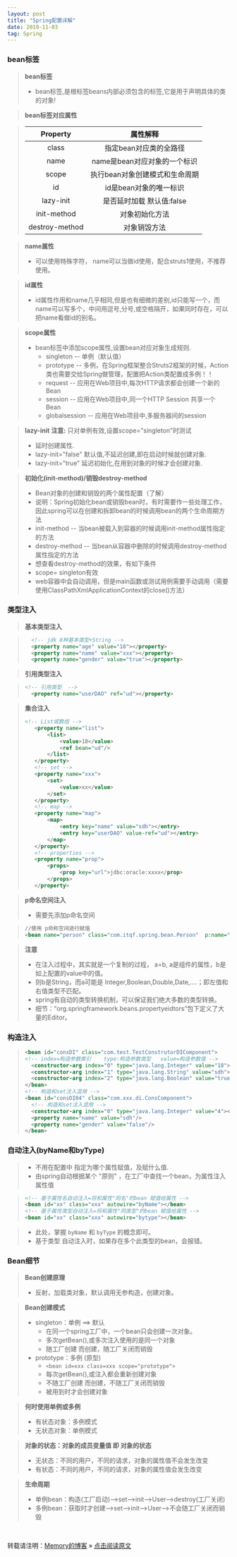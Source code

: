 ```yaml
---
layout: post
title: "Spring配置详解"
date: 2019-11-03
tag: Spring
---
```

### bean标签

> **bean标签**
> * bean标签,是根标签beans内部必须包含的标签,它是用于声明具体的类的对象! 

> **bean标签对应属性**

> |    Property    |            属性解释            |
> | :------------: | :----------------------------: |
> |     class      |     指定bean对应类的全路径     |
> |      name      |  name是bean对应对象的一个标识  |
> |     scope      | 执行bean对象创建模式和生命周期 |
> |       id       |     id是bean对象的唯一标识     |
> |   lazy-init    |   是否延时加载 默认值:false    |
> |  init-method   |         对象初始化方法         |
> | destroy-method |          对象销毁方法          |

> **name属性**
> * 可以使用特殊字符， name可以当做id使用，配合struts1使用，不推荐使用。

> **id属性**
> * id属性作用和name几乎相同,但是也有细微的差别,id只能写一个，而name可以写多个，中间用逗号,分号,或空格隔开，如果同时存在，可以把name看做id的别名。

> **scope属性**
> * bean标签中添加scope属性,设置bean对应对象生成规则.
>   - singleton			-- 单例（默认值）
>   - prototype			-- 多例，在Spring框架整合Struts2框架的时候，Action类也需要交给Spring做管理，配置把Action类配置成多例！！
>   -  request			-- 应用在Web项目中,每次HTTP请求都会创建一个新的Bean
>   - session			-- 应用在Web项目中,同一个HTTP Session 共享一个Bean
>   - globalsession		-- 应用在Web项目中,多服务器间的session

> **lazy-init**
> **注意:** 只对单例有效,设置scope="singleton"时测试
> * 延时创建属性.
> * lazy-init="false" 默认值,不延迟创建,即在启动时候就创建对象.
> * lazy-init="true" 延迟初始化,在用到对象的时候才会创建对象.

> **初始化(init-method)/销毁destroy-method**
> * Bean对象的创建和销毁的两个属性配置（了解）
> * 说明：Spring初始化bean或销毁bean时，有时需要作一些处理工作，因此spring可以在创建和拆卸bean的时候调用bean的两个生命周期方法
> * init-method		-- 当bean被载入到容器的时候调用init-method属性指定的方法
> * destroy-method	-- 当bean从容器中删除的时候调用destroy-method属性指定的方法
> * 想查看destroy-method的效果，有如下条件
> * scope= singleton有效
> * web容器中会自动调用，但是main函数或测试用例需要手动调用（需要使用ClassPathXmlApplicationContext的close()方法）

### 类型注入

> **基本类型注入**

>```xml
>   <!-- jdk 8种基本类型+String -->
>   <property name="age" value="18"></property>
>   <property name="name" value="xxx"></property>
>   <property name="gender" value="true"></property>
>```

> **引用类型注入**

>```xml
> <!-- 引用类型  -->
>   <property name="userDAO" ref="ud"></property>
>```

> **集合注入**
> ```xml
> <!-- List或数组 -->
>    <property name="list">
>        <list>
>            <value>18</value>
>            <ref bean="ud"/>
>        </list>
>    </property>
>    <!-- set -->
>    <property name="xxx">
>        <set>
>            <value>xx</value>
>        </set>
>    </property>
>    <!-- map -->
>    <property name="map">
>        <map>
>            <entry key="name" value="sdh"></entry>
>            <entry key="userDAO" value-ref="ud"></entry>
>        </map>
>    </property>
>    <!-- properties -->
>    <property name="prop">
>        <props>
>            <prop key="url">jdbc:oracle:xxxx</prop>
>        </props>
>    </property>
>```

> **p命名空间注入**
> * 需要先添加p命名空间

> ```xml
> //使用 p命称空间进行赋值
> <bean name="person" class="com.itqf.spring.bean.Person"  p:name="人名" p:age="11" p:car-ref="car">
>```

> **注意**
> * 在注入过程中，其实就是一个复制的过程， a=b, a是组件的属性，b是如上配置的value中的值。
> *  则b是String，而a可能是 Integer,Boolean,Double,Date,....；即左值和右值类型不匹配。
> * spring有自动的类型转换机制，可以保证我们绝大多数的类型转换。
> * 细节：“org.springframework.beans.propertyeidtors”包下定义了大量的Editor。

### 构造注入

>```xml
><bean id="consDI" class="com.test.TestConstrutorDIComponent">
><!-- index=构造参数索引    type:构造参数类型   value=构造参数值 -->
>   <constructor-arg index="0" type="java.lang.Integer" value="18"></constructor-arg>
>   <constructor-arg index="1" type="java.lang.String" value="sdh"></constructor-arg>
>   <constructor-arg index="2" type="java.lang.Boolean" value="true"></constructor-arg>
></bean>
><!-- 构造和set注入混用 -->
><bean id="consDI04" class="com.xxx.di.ConsComponent">
>   <!-- 构造和set注入混用 -->
>   <constructor-arg index="0" type="java.lang.Integer" value="4"></constructor-arg>
>   <property name="name" value="sdh"/>
>   <property name="gender" value="false"/>
></bean>
>```

### 自动注入(byName和byType)

> * 不用在配置中 指定为哪个属性赋值，及赋什么值.
> * 由spring自动根据某个 "原则" ，在工厂中查找一个bean，为属性注入属性值

> ```xml
> <!-- 基于属性名自动注入=将和属性"同名"的bean 赋值给属性 -->
> <bean id="xx" class="xxx" autowire="byName"></bean>
> <!-- 基于属性类型自动注入=将和属性"同类型"的bean 赋值给属性 -->
> <bean id="xx" class="xxx" autowire="bytype"></bean>
> ```

> * 此处，掌握 `byName` 和 `byType` 的概念即可。
> * 基于类型 自动注入时，如果存在多个此类型的bean，会报错。

### Bean细节

> **Bean创建原理**
> * 反射，加载类对象，默认调用无参构造，创建对象。

> **Bean创建模式**
> * singleton：单例 ==> 默认
>   - 在同一个spring工厂中，一个bean只会创建一次对象。
>   - 多次getBean(),或多次注入使用的是同一个对象
>   - 随工厂创建 而创建，随工厂关闭而销毁
> * prototype：多例 (原型)
>   - `<bean id=xxx class=xxx scope="prototype">`
>   - 每次getBean(),或注入都会重新创建对象
>   - 不随工厂创建 而创建，不随工厂关闭而销毁
>   - 被用到时才会创建对象

> **何时使用单例或多例**
> * 有状态对象：多例模式
> * 无状态对象：单例模式

> **对象的状态：对象的成员变量值 即 对象的状态**
> * 无状态：不同的用户，不同的请求，对象的属性值不会发生改变
> * 有状态：不同的用户，不同的请求，对象的属性值会发生改变

> **生命周期**
> * 单例bean：构造(工厂启动)-->set-->init-->User-->destroy(工厂关闭)
> * 多例bean：获取时才创建-->set-->init-->User-->不会随工厂关闭而销毁

<br>
    
转载请注明：[Memory的博客](https://www.shendonghai.com) » [点击阅读原文](http://www.shendonghai.com/2019/11/Spring%E9%85%8D%E7%BD%AE%E8%AF%A6%E8%A7%A3/) 
